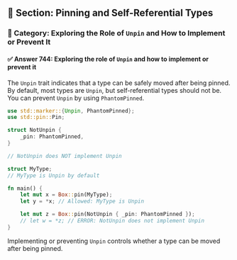 ## 📘 Section: Pinning and Self-Referential Types
### 🔹 Category: Exploring the Role of `Unpin` and How to Implement or Prevent It
#### ✅ Answer 744: Exploring the role of `Unpin` and how to implement or prevent it

The `Unpin` trait indicates that a type can be safely moved after being pinned. By default, most types are `Unpin`, but self-referential types should not be. You can prevent `Unpin` by using `PhantomPinned`.

```rust
use std::marker::{Unpin, PhantomPinned};
use std::pin::Pin;

struct NotUnpin {
    _pin: PhantomPinned,
}

// NotUnpin does NOT implement Unpin

struct MyType;
// MyType is Unpin by default

fn main() {
    let mut x = Box::pin(MyType);
    let y = *x; // Allowed: MyType is Unpin

    let mut z = Box::pin(NotUnpin { _pin: PhantomPinned });
    // let w = *z; // ERROR: NotUnpin does not implement Unpin
}
```

Implementing or preventing `Unpin` controls whether a type can be moved after being pinned.
